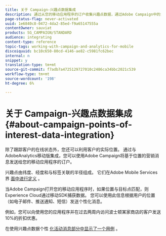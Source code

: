 ```yaml
---
title: 关于 Campaign-兴趣点数据集成
description: 通过从您的移动应用程序的订户收集兴趣点数据，通过Adobe Campaign中的集成向订户发送基于位置的营销消息。
page-status-flag: never-activated
uuid: 1e6840c8-0472-4da2-85ed-f9a65147555a
contentOwner: sauviat
products: SG_CAMPAIGN/STANDARD
audience: integrating
content-type: reference
topic-tags: working-with-campaign-and-analytics-for-mobile
discoiquuid: bc10c650-80cd-4146-ae82-c5981fc62bec
internal: n
snippet: y
translation-type: tm+mt
source-git-commit: f7adb7a4725129727010c2486ca34bbc2021c539
workflow-type: tm+mt
source-wordcount: '198'
ht-degree: 6%

---
```



# 关于 Campaign-兴趣点数据集成{#about-campaign-points-of-interest-data-integration}

除了跟踪客户的在线状态外，您还可以利用客户的实际位置。 通过与AdobeAnalytics移动版集成，您可以使用Adobe Campaign将基于位置的营销消息发送给您的移动应用程序的订户。

兴趣点由纬度、经度和与标签关联的半径组成。 它们在Adobe Mobile Services界 [面中进行定义](https://docs.adobe.com/content/help/en/mobile-services/using/home.html) 。

当Adobe Campaign打开您的移动应用程序时，如果位置与目标点匹配，则Experience Cloud通过移动SDK捕获数据。 您可以使用此信息根据用户的位置（如电子邮件、推送通知、短信）发送个性化消息。

例如，您可以向使用您的应用程序并在过去两周内访问波士顿某家商店的客户发送10%的折扣优惠。

在使用兴趣点数据个性 [化活动消息部分中显示了一个用例](../../integrating/using/personalizing-campaign-messages-with-point-of-interest-data.md) 。

